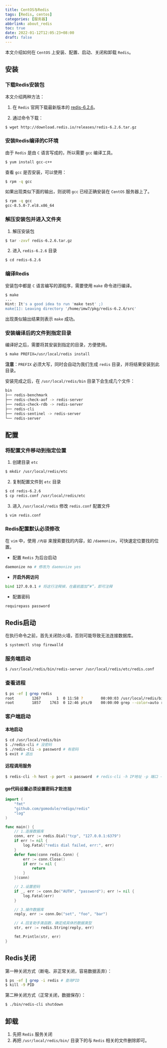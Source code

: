 ```yaml
---
title: CentOS与Redis
tags: [Redis, centos]
categories: [服务器]
abbrlink: about_redis
toc: true
date: 2022-01-12T12:05:23+08:00
draft: false
---
```


本文介绍如何在 `CentOS` 上安装、配置、启动、关闭和卸载 `Redis`。<!--more-->

## 安装

### 下载Redis安装包

本文介绍两种方法：

1. 在 `Redis` 官网下载最新版本的 [redis-6.2.6](https://download.redis.io/releases/redis-6.2.6.tar.gz)。

2. 通过命令下载：

```bash
$ wget http://download.redis.io/releases/redis-6.2.6.tar.gz
```

### 安装Redis编译的C环境

由于 `Redis` 是由 `C` 语言写成的，所以需要 `gcc` 编译工具。

```bash
$ yum install gcc-c++
```

查看 `gcc` 是否安装，可以使用：

```bash
$ rpm -q gcc
```

如果出现类似下面的输出，则说明 `gcc` 已经正确安装在 `CentOS` 服务器上了。

```bash
$ rpm -q gcc
gcc-8.5.0-7.el8.x86_64
```

### 解压安装包并进入文件夹

1. 解压安装包

```bash
$ tar -zxvf redis-6.2.6.tar.gz
```

2. 进入 `redis-6.2.6` 目录

```bash
$ cd redis-6.2.6
```

### 编译Redis

安装包中都是 `C` 语言编写的源程序，需要使用 `make` 命令进行编译。

```bash
$ make
...
Hint: It's a good idea to run 'make test' ;)
make[1]: Leaving directory '/home/imw7/pkg/redis-6.2.6/src'
```

出现类似输出结果则表示  `make` 成功。

### 安装编译后的文件到指定目录

编译好之后，需要将其安装到指定的目录，方便使用。

```bash
$ make PREFIX=/usr/local/redis install
```

**注意**：`PREFIX` 必须大写，同时会自动为我们生成 `redis` 目录，并将结果安装到此目录。

安装完成之后，在 `/usr/local/redis/bin` 目录下会生成几个文件：

```bash
bin
├── redis-benchmark
├── redis-check-aof -> redis-server
├── redis-check-rdb -> redis-server
├── redis-cli
├── redis-sentinel -> redis-server
└── redis-server
```

## 配置

### 将配置文件移动到指定位置

1. 创建目录 `etc`

```bash
$ mkdir /usr/local/redis/etc
```

2. 复制配置文件到 `etc` 目录

```bash
$ cd redis-6.2.6
$ cp redis.conf /usr/local/redis/etc
```

3. 进入 `/usr/local/redis` 修改 `redis.conf` 配置文件

```bash
$ vim redis.conf
```

### Redis配置默认必须修改

在 `vim` 中，使用 `/内容` 来搜索要找的内容，如 `/daemonize`，可快速定位要找的位置。

* 配置 `Redis` 为后台启动

```bash
daemonize no # 修改为 daemonize yes
```

* **开启外网访问**

```bash
bind 127.0.0.1 # 将这行注释掉，在最前面加“#”，即可注释
```

* 配置密码

```bash
requirepass password
```

## Redis启动

在执行命令之前，首先关闭防火墙，否则可能导致无法连接数据库。

```bash
$ systemctl stop firewalld
```

### 服务端启动

```bash
$ /usr/local/redis/bin/redis-server /usr/local/redis/etc/redis.conf
```

### 查看进程

```bash
$ ps -ef | grep redis
root        1267       1  0 11:58 ?        00:00:03 /usr/local/redis/bin/redis-server *:6379
root        1857    1763  0 12:46 pts/0    00:00:00 grep --color=auto redis
```

### 客户端启动

#### 本地启动

```bash
$ cd /usr/local/redis/bin
$ ./redis-cli # 没密码
$ ./redis-cli -a password # 有密码
$ exit # 退出
```

#### 远程调用服务

```bash
$ redis-cli -h host -p port -a password  # redis-cli -h IP地址 -p 端口 -a 密码
```

#### go代码设置必须设置密码才能连接

```go
import (
	"fmt"
	"github.com/gomodule/redigo/redis"
	"log"
)

func main() {
	// 1.连接数据库
	conn, err := redis.Dial("tcp", "127.0.0.1:6379")
	if err != nil {
		log.Fatal("redis dial failed, err:", err)
	}
	defer func(conn redis.Conn) {
		err := conn.Close()
		if err != nil {
			return
		}
	}(conn)

	// 2.设置密码
	if _, err := conn.Do("AUTH", "password"); err != nil {
		log.Fatal(err)
	}

	// 3.操作数据库
	reply, err := conn.Do("set", "foo", "bar")

	// 4.回复助手类函数，确定成具体的数据类型
	str, err := redis.String(reply, err)

	fmt.Println(str, err)
}
```

## Redis关闭

第一种关闭方式（断电、非正常关闭，容易数据丢弃）：

```bash
$ ps -ef | grep -i redis # 查询PID
$ kill -9 PID
```

第二种关闭方式（正常关闭，数据保存）：

```bash
$ ./bin/redis-cli shutdown
```

## 卸载

1. 先把 `Redis` 服务关闭
2. 再把 `/usr/local/redis/bin/` 目录下的与 `Redis` 相关的文件删除即可。
